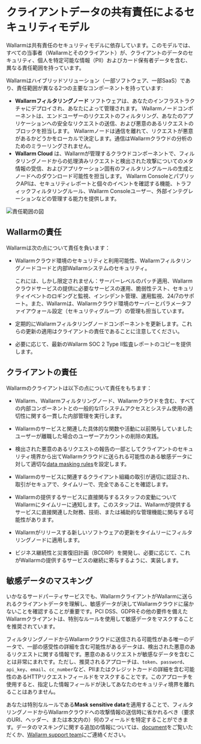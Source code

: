 # クライアントデータの共有責任によるセキュリティモデル

Wallarmは共有責任のセキュリティモデルに依存しています。このモデルでは、すべての当事者（Wallarmとそのクライアント）が、クライアントのデータのセキュリティ、個人を特定可能な情報（PII）およびカード保有者データを含む、異なる責任範囲を持っています。

Wallarmはハイブリッドソリューション（一部ソフトウェア、一部SaaS）であり、責任範囲が異なる2つの主要なコンポーネントを持っています:

* **Wallarmフィルタリングノード** ソフトウェアは、あなたのインフラストラクチャにデプロイされ、あなたによって管理されます。 Wallarmノードコンポーネントは、エンドユーザーのリクエストのフィルタリング、あなたのアプリケーションへの安全なリクエストの送信、および悪意のあるリクエストのブロックを担当します。 Wallarmノードは通信を離れて、リクエストが悪意があるかどうかをローカルで決定します。通信はWallarmクラウドの分析のためのミラーリングされません。
* **Wallarm Cloud** は、Wallarmが管理するクラウドコンポーネントで、フィルタリングノードからの処理済みリクエストと検出された攻撃についてのメタ情報の受信、およびアプリケーション固有のフィルタリングルールの生成とノードへのダウンロード可能性を担当します。 Wallarm ConsoleとパブリックAPIは、セキュリティレポートと個々のイベントを確認する機能、トラフィックフィルタリングルール、Wallarm Consoleユーザー、外部インテグレーションなどの管理する能力を提供します。

![責任範囲の図](../images/shared-responsibility.png)

## Wallarmの責任

Wallarmは次の点について責任を負います：

* Wallarmクラウド環境のセキュリティと利用可能性、Wallarmフィルタリングノードコードと内部Wallarmシステムのセキュリティ。

    これには、しかし限定されません：サーバーレベルのパッチ適用、Wallarmクラウドサービスの提供に必要なサービスの運用、脆弱性テスト、セキュリティイベントのロギングと監視、インシデント管理、運用監視、24/7のサポート。また、Wallarmは、Wallarmクラウド環境のサーバーとパラメータファイアウォール設定（セキュリティグループ）の管理も担当しています。

* 定期的にWallarmフィルタリングノードコンポーネントを更新します。これらの更新の適用はクライアントの責任であることに注意してください。

* 必要に応じて、最新のWallarm SOC 2 Type II監査レポートのコピーを提供します。

## クライアントの責任

Wallarmのクライアントは以下の点について責任をもちます：

* Wallarm、Wallarmフィルタリングノード、Wallarmクラウドを含む、すべての内部コンポーネントとの一般的なITシステムアクセスとシステム使用の適切性に関する一貫した内部管理を実行します。

* Wallarmのサービスと関連した具体的な関数や活動に以前関与していましたユーザーが離職した場合のユーザーアカウントの削除の実践。

* 検出された悪意のあるリクエストの報告の一部としてクライアントのセキュリティ境界から出てWallarmクラウドに送られる可能性のある敏感データに対して適切な[data masking rules](../user-guides/rules/sensitive-data-rule.md)を設定します。

* Wallarmのサービスに関連するクライアント組織の取引が適切に認証され、取引がセキュアで、タイムリーで、完全であることを確認します。

* Wallarmの提供するサービスに直接関与するスタッフの変動についてWallarmにタイムリーに通知します。このスタッフは、Wallarmが提供するサービスに直接関連した財務、技術、または補助的な管理機能に関与する可能性があります。

* Wallarmがリリースする新しいソフトウェアの更新をタイムリーにフィルタリングノードに適用します。

* ビジネス継続性と災害復旧計画（BCDRP）を開発し、必要に応じて、これがWallarmの提供するサービスの継続に寄与するように、実装します。

## 敏感データのマスキング

いかなるサードパーティサービスでも、WallarmクライアントがWallarmに送られるクライアントデータを理解し、敏感データが決してWallarmクラウドに届かないことを確認することが重要です。PCI DSS、GDPRその他の要件を備えたWallarmクライアントは、特別なルールを使用して敏感データをマスクすることを推奨されています。

フィルタリングノードからWallarmクラウドに送信される可能性がある唯一のデータで、一部の感受性の詳細を含む可能性があるデータは、検出された悪意のあるリクエストに関する情報です。悪意のあるリクエストが敏感なデータを含むことは非常にまれです。ただし、推奨されるアプローチは、`token`、`password`、`api_key`、`email`、`cc_number`など、PIIまたはクレジットカードの詳細を含む可能性のあるHTTPリクエストフィールドをマスクすることです。このアプローチを使用すると、指定した情報フィールドが決してあなたのセキュリティ境界を離れることはありません。

あなたは特別なルールである**Mask sensitive data**を適用することで、フィルタリングノードからWallarmクラウドへの攻撃情報の送信時に省かれるべき（要求のURI、ヘッダー、または本文内の）何のフィールドを特定することができます。データのマスキングに関する追加の情報については、[document](../user-guides/rules/sensitive-data-rule.md)をご覧いただくか、[Wallarm support team](mailto:request@wallarm.com)にご連絡ください。